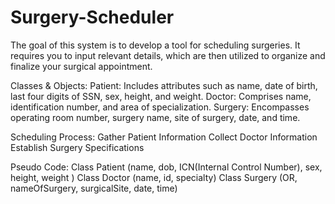 # Surgery-Scheduler

The goal of this system is to develop a tool for scheduling surgeries. It requires you to input relevant details, which are then utilized to organize and finalize your surgical appointment.

Classes & Objects:
Patient: Includes attributes such as name, date of birth, last four digits of SSN, sex, height, and weight.
Doctor: Comprises name, identification number, and area of specialization.
Surgery: Encompasses operating room number, surgery name, site of surgery, date, and time.

Scheduling Process:
Gather Patient Information
Collect Doctor Information
Establish Surgery Specifications

Pseudo Code:
Class Patient (name, dob, ICN(Internal Control Number), sex, height, weight ) 
Class Doctor (name, id, specialty) 
Class Surgery (OR, nameOfSurgery, surgicalSite, date, time) 
